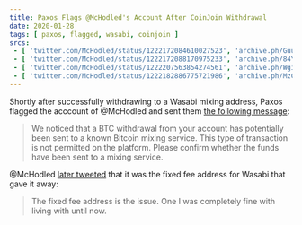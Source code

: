 ```yaml
---
title: Paxos Flags @McHodled's Account After CoinJoin Withdrawal
date: 2020-01-28
tags: [ paxos, flagged, wasabi, coinjoin ]
srcs:
 - [ 'twitter.com/McHodled/status/1222172084610027523', 'archive.ph/Guufu' ]
 - [ 'twitter.com/McHodled/status/1222172088170975233', 'archive.ph/84YhM' ]
 - [ 'twitter.com/McHodled/status/1222207563854274561', 'archive.ph/Wgi46' ]
 - [ 'twitter.com/McHodled/status/1222182886775721986', 'archive.ph/MzCUv' ]
---
```


Shortly after successfully withdrawing to a Wasabi mixing address, Paxos
flagged the acccount of @McHodled and sent them [the following
message](notice.jpg):

> We noticed that a BTC withdrawal from your account has potentially been sent
> to a known Bitcoin mixing service. This type of transaction is not permitted
> on the platform. Please confirm whether the funds have been sent to a mixing
> service.

@McHodled [later tweeted](https://archive.ph/Wgi46#selection-3789.5-3789.94)
that it was the fixed fee address for Wasabi that gave it away:

> The fixed fee address is the issue. One I was completely fine with living
> with until now.
